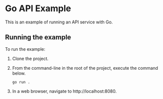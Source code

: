 # Go API Example

This is an example of running an API service with Go.

## Running the example

To run the example:

1. Clone the project.

1. From the command-line in the root of the project, execute the command below.

    ```shell
    go run .
    ```

1. In a web browser, navigate to http://localhost:8080.
